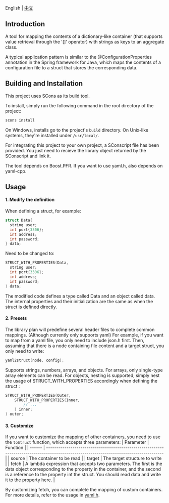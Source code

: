 English | [中文](README-CN.md)

## Introduction

A tool for mapping the contents of a dictionary-like container (that supports value retrieval through the '[]' operator) with strings as keys to an aggregate class.

A typical application pattern is similar to the @ConfigurationProperties annotation in the Spring framework for Java, which maps the contents of a configuration file to a struct that stores the corresponding data.

## Building and Installation

This project uses SCons as its build tool.

To install, simply run the following command in the root directory of the project:

```bash
scons install
```

On Windows, installs go to the project's `build` directory. On Unix-like systems, they're installed under `/usr/local/`.

For integrating this project to your own project, a SConscript file has been provided. You just need to recieve the library object returned by the SConscript and link it.

The tool depends on Boost.PFR. If you want to use yaml.h, also depends on yaml-cpp.

## Usage

#### 1. Modify the definition

When defining a struct, for example:

```cpp
struct Data{
  string user;
  int port{3306};
  int address;
  int password;
} data;
```

Need to be changed to:

```cpp
STRUCT_WITH_PROPERTIES(Data,
  string user;
  int port{3306};
  int address;
  int password;
) data;
```

The modified code defines a type called Data and an object called data. The internal properties and their initialization are the same as when the struct is defined directly.

#### 2. Presets

The library plan will predefine several header files to complete common mappings. (Although currently only supports yaml)
For example, if you want to map from a yaml file, you only need to include json.h first. Then, assuming that there is a node containing file content and a target struct, you only need to write:

```cpp
yaml2struct(node, config);
```

Supports strings, numbers, arrays, and objects. For arrays, only single-type array elements can be read. For objects, nesting is supported; simply nest the usage of STRUCT_WITH_PROPERTIES accordingly when defining the struct :

```cpp
STRUCT_WITH_PROPERTIES(Outer,
    STRUCT_WITH_PROPERTIES(Inner,
        // ...
    ) inner;
) outer;
```

#### 3. Customize

If you want to customize the mapping of other containers, you need to use the `toStruct` function, which accepts three parameters:
| Parameter | Function |
| ------ | ---------------------------------------------------------------------------------------------------------------------------------------- |
| source | The container to be read |
| target | The target structure to write |
| fetch | A lambda expression that accepts two parameters. The first is the data object corresponding to the property in the container, and the second is a reference to the property int the struct. You should read data and write it to the property here. |

By customizing fetch, you can complete the mapping of custom containers. For more details, refer to the usage in [yaml.h](yaml.h).
